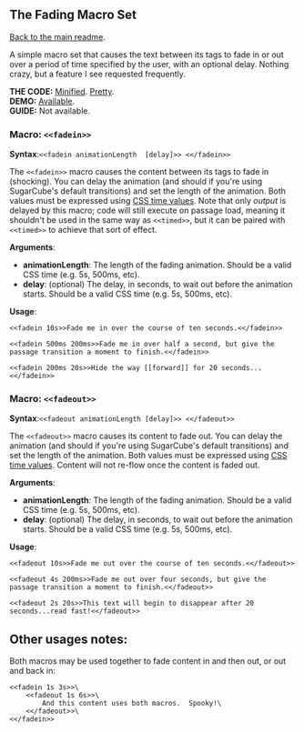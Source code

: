 ## The Fading Macro Set

[Back to the main readme](./readme.md).

A simple macro set that causes the text between its tags to fade in or out over a period of time specified by the user, with an optional delay. Nothing crazy, but a feature I see requested frequently.

**THE CODE:** [Minified](https://github.com/ChapelR/custom-macros-for-sugarcube-2/blob/master/scripts/minified/fading-macro-set.min.js). [Pretty](https://github.com/ChapelR/custom-macros-for-sugarcube-2/blob/master/scripts/fading-macro-set.js).  
**DEMO:** [Available](http://holylandgame.com/custom-macros.html).  
**GUIDE:** Not available.

### Macro: `<<fadein>>`

**Syntax**:`<<fadein animationLength  [delay]>> <</fadein>>`

The `<<fadein>>` macro causes the content between its tags to fade in (shocking).  You can delay the animation (and should if you're using SugarCube's default transitions) and set the length of the animation.  Both values must be expressed using [CSS time values](https://developer.mozilla.org/en-US/docs/Web/CSS/time).  Note that only *output* is delayed by this macro; code will still execute on passage load, meaning it shouldn't be used in the same way as `<<timed>>`, but it can be paired with `<<timed>>` to achieve that sort of effect.

**Arguments**:

 * **animationLength**: The length of the fading animation.  Should be a valid CSS time (e.g. 5s, 500ms, etc).
 * **delay**: (optional) The delay, in seconds, to wait out before the animation starts.  Should be a valid CSS time (e.g. 5s, 500ms, etc).


**Usage**:
```
<<fadein 10s>>Fade me in over the course of ten seconds.<</fadein>>

<<fadein 500ms 200ms>>Fade me in over half a second, but give the passage transition a moment to finish.<</fadein>>

<<fadein 200ms 20s>>Hide the way [[forward]] for 20 seconds...<</fadein>>
```

### Macro: `<<fadeout>>`

**Syntax**:`<<fadeout animationLength [delay]>> <</fadeout>>`

The `<<fadeout>>` macro causes its content to fade out.  You can delay the animation (and should if you're using SugarCube's default transitions) and set the length of the animation.  Both values must be expressed using [CSS time values](https://developer.mozilla.org/en-US/docs/Web/CSS/time).  Content will not re-flow once the content is faded out.

**Arguments**:

 * **animationLength**: The length of the fading animation.  Should be a valid CSS time (e.g. 5s, 500ms, etc).
 * **delay**: (optional) The delay, in seconds, to wait out before the animation starts.  Should be a valid CSS time (e.g. 5s, 500ms, etc).

**Usage**:
```
<<fadeout 10s>>Fade me out over the course of ten seconds.<</fadeout>>

<<fadeout 4s 200ms>>Fade me out over four seconds, but give the passage transition a moment to finish.<</fadeout>>

<<fadeout 2s 20s>>This text will begin to disappear after 20 seconds...read fast!<</fadeout>>
```

## Other usages notes:

Both macros may be used together to fade content in and then out, or out and back in:

```
<<fadein 1s 3s>>\
	<<fadeout 1s 6s>>\
		And this content uses both macros.  Spooky!\
	<</fadeout>>\
<</fadein>>
```